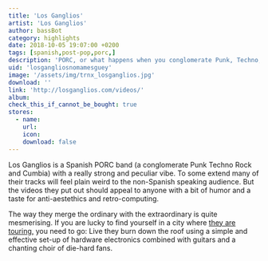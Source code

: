 ```yaml
---
title: 'Los Ganglios'
artist: 'Los Ganglios'
author: bassBot
category: highlights
date: 2018-10-05 19:07:00 +0200
tags: [spanish,post-pop,porc,]
description: 'PORC, or what happens when you conglomerate Punk, Techno, Rock and Cumbia'
uid: 'losgangliosnomamesguey'
image: '/assets/img/trnx_losganglios.jpg'
download: ''
link: 'http://losganglios.com/videos/'
album: 
check_this_if_cannot_be_bought: true
stores:
  - name:
    url: 
    icon: 
    download: false
---
```

Los Ganglios is a Spanish PORC band (a conglomerate Punk Techno Rock and Cumbia) with a really strong and peculiar vibe. To some extend many of their tracks will feel plain weird to the non-Spanish speaking audience. But the videos they put out should appeal to anyone with a bit of humor and a taste for anti-aestethics and retro-computing. 

The way they merge the ordinary with the extraordinary is quite mesmerising. If you are lucky to find yourself in a city where [they are touring,](http://losganglios.com/agenda/ "Los Ganglios dates") you need to go: Live they burn down the roof using a simple and effective set-up of hardware electronics combined with guitars and a chanting choir of die-hard fans.
